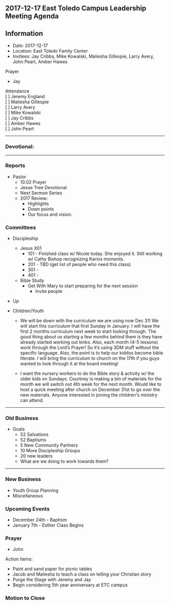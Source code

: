2017-12-17 East Toledo Campus Leadership Meeting Agenda
---
## Information
* Date: 2017-12-17
* Location: East Toledo Family Center
* Invitees: Jay Cribbs, Mike Kowalski, Maliesha Gillespie, Larry Avery, John Peart, Amber Hawes

Prayer
* Jay

Attendance  
[ ] Jeremy England   
[ ] Maliesha Gillespie   
[ ] Larry Avery   
[ ] Mike Kowalski   
[ ] Jay Cribbs   
[ ] Amber Hawes    
[ ] John Peart   


---
### Devotional: 

---
### Reports
* Pastor
	* 10.02 Prayer
	* Jesse Tree Devotional
	* Next Sermon Series
	* 2017 Review:
		* Highlights
		* Down points
		* Our focus and vision. 
			 

### Committees
* Discipleship
	* Jesus X01
		* 101 - Finished class w/ Nicole today. She enjoyed it. Still working w/ Cathy Bishop recognizing Karios moments. 
		* 201 - TBD (get list of people who need this class)
		* 301 - 
		* 401 - 
	* Bible Study
		* Get With Mary to start preparing for the next session
			* Invite people

* Up
 
* Children/Youth
	* We will be down with the curriculum we are using now Dec 31! We will start this curriculum that first Sunday in January. I will have the first 2 months curriculum next week to start looking through. The good thing about us starting a few months behind them is they have already started working out kinks. Also, each month (4-5 lessons) work through the Lord’s Prayer! So it’s using 3DM stuff without the specific language. Also, the point is to help our kiddos become bible literate. I will bring the curriculum to church on the 17th if you guys wanted to look through it at the board meeting!  

	* I want the nursery workers to do the Bible story & activity w/ the older kids on Sundays. Courtney is making a bin of materials for the month we will switch out 4th week for the next month. Would like to host a quick meeting after church on December 31st to go over the new materials. Anyone interested in joining the children's ministry can attend. 


---
### Old Business
* Goals
	* 52 Salvations
	* 52 Baptisms
	* 5 New Community Partners
	* 10 More Discipleship Groups
	* 20 new leaders
	* What are we doing to work towards them?


---
### New Business  
* Youth Group Planning  
* Miscellaneous

### Upcoming Events
* December 24th - Baptism
* January 7th - Esther Class Begins

### Prayer  
* John

Action Items:
- Paint and sand paper for picnic tables 
- Jacob and Maliesha to teach a class on telling your Christian story
- Purge the Stage with Jeremy and Jay
- Begin considering 5th year anniversary at ETC campus 

### Motion to Close

